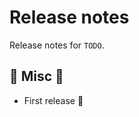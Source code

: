 # Release notes

Release notes for `TODO`.

<!--
## :dizzy: New features :dizzy:

## :sparkles: UI changes :sparkles:

## :star: Examples :star:

## :boat: Tutorials :boat:

## :wrench: Fixes :wrench:
-->

## :guitar: Misc :guitar:
- First release :tada: